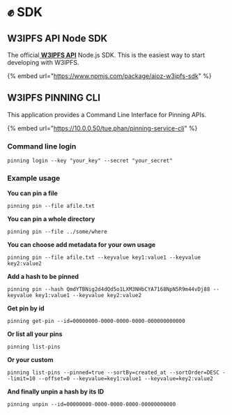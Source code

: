 # ✊ SDK

## W3IPFS API Node SDK

The official[ ](w3ipfs-api/)[**W3IPFS API**](w3ipfs-api/) Node.js SDK. This is the easiest way to start developing with W3IPFS.&#x20;

{% embed url="https://www.npmjs.com/package/aioz-w3ipfs-sdk" %}

## W3IPFS PINNING CLI

This application provides a Command Line Interface for Pinning APIs.

{% embed url="https://10.0.0.50/tue.phan/pinning-service-cli" %}

### Command line login

```
pinning login --key "your_key" --secret "your_secret"
```

### Example usage

**You can pin a file**

```
pinning pin --file afile.txt
```

**You can pin a whole directory**

```
pinning pin --file ../some/where
```

**You can choose add metadata for your own usage**

```
pinning pin --file afile.txt --keyvalue key1:value1 --keyvalue key2:value2
```

**Add a hash to be pinned**

```
pinning pin --hash QmdYTBNig2d4dQd5o1LXM3NHbCYA7168NpN5R9m44vDj88 --keyvalue key1:value1 --keyvalue key2:value2
```

**Get pin by id**

```
pinning get-pin --id=00000000-0000-0000-0000-000000000000
```

**Or list all your pins**

```
pinning list-pins
```

**Or your custom**

```
pinning list-pins --pinned=true --sortBy=created_at --sortOrder=DESC --limit=10 --offset=0 --keyvalue=key1:value1 --keyvalue=key2:value2
```

**And finally unpin a hash by its ID**

```
pinning unpin --id=00000000-0000-0000-0000-00000000000
```
